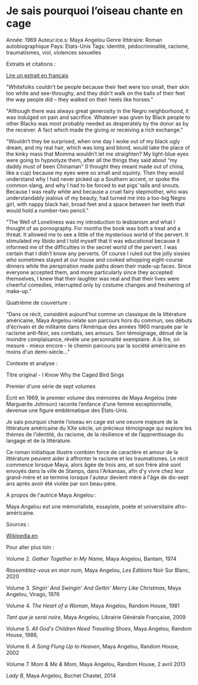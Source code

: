 # Je sais pourquoi l’oiseau chante en cage

Année: 1969
Auteur.ice.s: Maya Angelou
Genre littéraire: Roman autobiographique
Pays: Etats-Unis
Tags: identité, pédocriminalité, racisme, traumatismes, viol, violences sexuelles

Extraits et citations : 

[Lire un extrait en français](https://www.babelio.com/extraits/93881_4834.pdf) 

"Whitefolks couldn’t be people because their feet were too small, their skin too white and see-throughy, and they didn’t walk on the balls of their feet the way people did – they walked on their heels like horses."

"Although there was always great generosity in the Negro neighborhood, it was indulged on pain and sacrifice. Whatever was given by Black people to other Blacks was most probably needed as desperately by the donor as by the receiver. A fact which made the giving or receiving a rich exchange."

"Wouldn’t they be surprised, when one day I woke out of my black ugly dream, and my real hair, which was long and blond, would take the place of the kinky mass that Momma wouldn’t let me straighten? My light-blue eyes were going to hypnotyze them, after all the things they said about “my daddy must of been Chinaman” (I thought they meant made out of china, like a cup) because my eyes were so small and squinty. Then they would understand why I had never picked up a Southern accent, or spoke the common slang, and why I had to be forced to eat pigs’ tails and snouts. Because I was really white and because a cruel fairy stepmother, who was understandably jealous of my beauty, had turned me into a too-big Negro girl, with nappy black hair, broad feet and a space between her teeth that would hold a number-two pencil.”

"The Well of Loneliness was my introduction to lesbianism and what I thought of as pornography. For months the book was both a treat and a threat. It allowed me to see a little of the mysterious world of the pervert. It stimulated my libido and I told myself that it was educational because it informed me of the difficulties in the secret world of the pervert. I was certain that I didn’t know any perverts. Of course I ruled out the jolly sissies who sometimes stayed at our house and cooked whopping eight-course dinners while the perspiration made paths down their made-up faces. Since everyone accepted them, and more particularly since they accepted themselves, I knew that their laughter was real and that their lives were cheerful comedies, interrupted only by costume changes and freshening of make-up."

Quatrième de couverture : 

“Dans ce récit, considéré aujourd'hui comme un classique de la littérature américaine, Maya Angelou relate son parcours hors du commun, ses débuts d'écrivain et de militante dans l'Amérique des années 1960 marquée par le racisme anti-Noir, ses combats, ses amours. Son témoignage, dénué de la moindre complaisance, révèle une personnalité exemplaire. A la lire, on mesure - mieux encore - le chemin parcouru par la société américaine en moins d'un demi-siècle...”

Contexte et analyse :

Titre original - I Know Why the Caged Bird Sings

Premier d'une série de sept volumes 

Écrit en 1969, le premier volume des mémoires de Maya Angelou (née Marguerite Johnson) raconte l’enfance d’une femme exceptionnelle, devenue une figure emblématique des États-Unis.

Je sais pourquoi chante l’oiseau en cage est une oeuvre majeure de la littérature américaine du XXe siècle, un précieux témoignage qui explore les thèmes de l’identité, du racisme, de la résilience et de l’apprentissage du langage et de la littérature.

Ce roman initiatique illustre combien force de caractère et amour de la littérature peuvent aider à affronter le racisme et les traumatismes. Le récit commence lorsque Maya, alors âgée de trois ans, et son frère aîné sont envoyés dans la ville de Stamps, dans l'Arkansas, afin d'y vivre chez leur grand-mère et se termine lorsque l'auteur devient mère à l'âge de dix-sept ans après avoir été violée par son beau-père. 

A propos de l'autrice Maya Angelou :

Maya Angelou est une mémorialiste, essayiste, poète et universitaire afro-américaine. 

Sources : 

[Wikipedia.en](https://en.wikipedia.org/wiki/I_Know_Why_the_Caged_Bird_Sings?oldid=281442226)

Pour aller plus loin : 

Volume 2. *Gather Together in My Name,* Maya Angelou, Bantam, 1974

*Rassemblez-vous en mon nom,* Maya Angelou, *Les Editions* Noir Sur Blanc, 2020 

Volume 3. *Singin' And Swingin' And Gettin' Merry Like Christmas*, Maya Angelou, Virago, 1976

Volume 4. *The Heart of a Woman*, Maya Angelou, Random House, 1981

*Tant que je serai noire,* Maya Angelou, Librairie Générale Française, 2009 

Volume 5. *All God's Children Need Traveling Shoes*, Maya Angelou, Random House, 1986,

Volume 6. *A Song Flung Up to Heaven*, Maya Angelou, Random House, 2002

Volume 7. M*om & Me & Mom*, Maya Angelou, Random House, 2 avril 2013

*Lady B*, Maya Angelou, Buchet Chastel, 2014